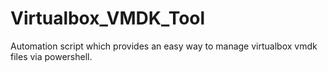 # Virtualbox_VMDK_Tool
Automation script which provides an easy way to manage virtualbox vmdk files via powershell.

